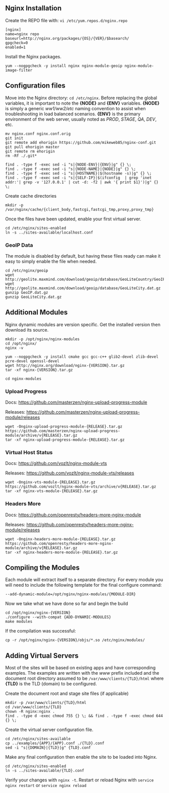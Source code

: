 ## Nginx Installation
Create the REPO file with: `vi /etc/yum.repos.d/nginx.repo`
```
[nginx]
name=nginx repo
baseurl=http://nginx.org/packages/{OS}/{VER}/$basearch/
gpgcheck=0
enabled=1
```

Install the Nginx packages.
```
yum --nogpgcheck -y install nginx nginx-module-geoip nginx-module-image-filter
```


## Configuration files
Move into the Nginx directory: `cd /etc/nginx`. Before replacing the global variables, it is important to note the **{NODE}** and **{ENV}** variables. **{NODE}** is simply a generic *ww1/ww2/etc* naming convention to assist when troubleshooting in load balanced scenarios. **{ENV}** is the primary environment of the web server, usually noted as *PROD*, *STAGE*, *QA*, *DEV*, etc.
```
mv nginx.conf nginx.conf.orig
git init
git remote add ehorigin https://github.com/mikeweb85/nginx-conf.git
git pull ehorigin master
git remote rm ehorigin
rm -Rf ./.git*

find . -type f -exec sed -i "s|{NODE-ENV}|{ENV}|g" {} \;
find . -type f -exec sed -i "s|{NODE-NAME}|{NODE}|g" {} \;
find . -type f -exec sed -i "s|{HOSTNAME}|$(hostname -s)|g" {} \;
find . -type f -exec sed -i "s|{SELF-IP}|$(ifconfig  | grep 'inet addr:'| grep -v '127.0.0.1' | cut -d: -f2 | awk '{ print $1}')|g" {} \;
```
Create cache directories
```
mkdir -p /var/nginx/cache/{client_body,fastcgi,fastcgi_tmp,proxy,proxy_tmp}
```

Once the files have been updated, enable your first virtual server.
```
cd /etc/nginx/sites-enabled
ln -s ../sites-available/localhost.conf
```

### GeoIP Data
The module is disabled by default, but having these files ready can make it easy to simply enable the file when needed.
```
cd /etc/nginx/geoip
wget http://geolite.maxmind.com/download/geoip/database/GeoLiteCountry/GeoIP.dat.gz
wget http://geolite.maxmind.com/download/geoip/database/GeoLiteCity.dat.gz
gunzip GeoIP.dat.gz
gunzip GeoLiteCity.dat.gz
```


## Additional Modules
Nginx dynamic modules are version specific. Get the installed version then download its source.
```
mkdir -p /opt/nginx/nginx-modules
cd /opt/nginx/
nginx -v

yum --nogpgcheck -y install cmake gcc gcc-c++ glib2-devel zlib-devel pcre-devel openssl-devel
wget http://nginx.org/download/nginx-{VERSION}.tar.gz
tar -xf nginx-{VERSION}.tar.gz

cd nginx-modules
```

### Upload Progress
Docs: https://github.com/masterzen/nginx-upload-progress-module

Releases: https://github.com/masterzen/nginx-upload-progress-module/releases
```
wget -Onginx-upload-progress-module-{RELEASE}.tar.gz  https://github.com/masterzen/nginx-upload-progress-module/archive/v{RELEASE}.tar.gz
tar -xf nginx-upload-progress-module-{RELEASE}.tar.gz
```

### Virtual Host Status
Docs: https://github.com/vozlt/nginx-module-vts

Releases: https://github.com/vozlt/nginx-module-vts/releases
```
wget -Onginx-vts-module-{RELEASE}.tar.gz  https://github.com/vozlt/nginx-module-vts/archive/v{RELEASE}.tar.gz
tar -xf nginx-vts-module-{RELEASE}.tar.gz
```

### Headers More
Docs: https://github.com/openresty/headers-more-nginx-module

Releases: https://github.com/openresty/headers-more-nginx-module/releases
```
wget -Onginx-headers-more-module-{RELEASE}.tar.gz  https://github.com/openresty/headers-more-nginx-module/archive/v{RELEASE}.tar.gz
tar -xf nginx-headers-more-module-{RELEASE}.tar.gz
```


## Compiling the Modules
Each module will extract itself to a separate directory. For every module you will need to include the following template for the final configure command:
```
--add-dynamic-module=/opt/nginx/nginx-modules/{MODULE-DIR}
```

Now we take what we have done so far and begin the build
```
cd /opt/nginx/nginx-{VERSION}
./configure --with-compat {ADD-DYNAMIC-MODULES}
make modules
```

If the compilation was successful:
```
cp -r /opt/nginx/nginx-{VERSION}/objs/*.so /etc/nginx/modules/
```


## Adding Virtual Servers
Most of the sites will be based on existing apps and have corresponding examples. The examples are written with the *www* prefix included and the document root directory assumed to be `/var/www/clients/{TLD}/html` where **{TLD}** is the TLD (domain) to be configured.

Create the document root and stage site files (if applicable)
```
mkdir -p /var/www/clients/{TLD}/html
cd /var/www/clients/{TLD}
chown -R nginx:nginx .
find . -type d -exec chmod 755 {} \; && find . -type f -exec chmod 644 {} \;
```
Create the virtual server configuration file.
```
cd /etc/nginx/sites-available
cp ../examples/{APP}/{APP}.conf ./{TLD}.conf
sed -i "s|{DOMAIN}|{TLD}|g" {TLD}.conf
```
Make any final configuration then enable the site to be loaded into Nginx.
```
cd /etc/nginx/sites-enabled
ln -s ../sites-available/{TLD}.conf
```
Verify your changes with `nginx -t`. Restart or reload Nginx with `service nginx restart` or `service nginx reload`
